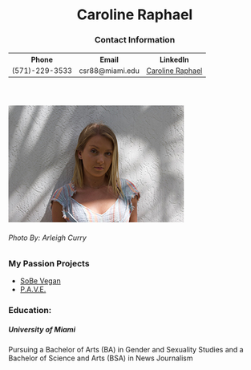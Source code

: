 <!DOCTYPE html>
<html>

<head>
	<meta charset=“utf-8”>
	<!----<title>Caroline Raphael---->
<!---<style>--->
<!----td, th { border: 1px solid #CCC; } ---->
<!----table {border: 1px solid black; }---->
<!---</style>--->
</head>

<body>
	<header>
	<h1>Caroline Raphael</h1>
	<h3>Contact Information</h3>
<nav>
<table>
<tr>
	<th>Phone</th>
	<th>Email</th>
	<th>LinkedIn</th>
</tr>
<tr>
	<td>(571)-229-3533</td>
	<td>csr88@miami.edu</td>
	<td><a href="https://www.linkedin.com/in/caroline-raphael-817160189/">Caroline Raphael</a></td>
</tr>
</table>
	</nav>
	</header>
<main>
<img src="CSR-resume.jpg" alt="Caroline Raphael">
	<h6>Photo By: Arleigh Curry</h6>
<article>	
<h3>My Passion Projects</h3>
<ul>
	<li><a href="https://sobev.com">SoBe Vegan</a></li>
	<li><a href="https://www.shatteringthesilence.org">P.A.V.E.</a></li>
</ul>
	</article>
<article>
<h3>Education:</h3>
<h5><strong>University of Miami</strong></h5>
	<p>Pursuing a Bachelor of Arts (BA) in Gender and Sexuality Studies and a Bachelor of Science and Arts (BSA) in News Journalism</p>
	</article>
</main>
</body>
</html>
